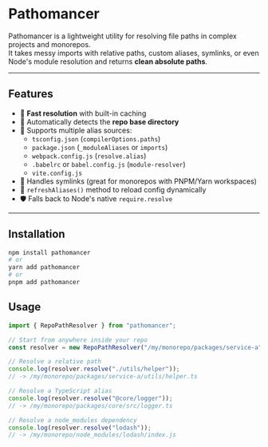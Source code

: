 # Pathomancer

Pathomancer is a lightweight utility for resolving file paths in complex projects and monorepos.  
It takes messy imports with relative paths, custom aliases, symlinks, or even Node's module resolution and returns **clean absolute paths**.

---

## Features

- 🚀 **Fast resolution** with built-in caching  
- 🧭 Automatically detects the **repo base directory**  
- 🎯 Supports multiple alias sources:
  - `tsconfig.json` (`compilerOptions.paths`)
  - `package.json` (`_moduleAliases` or `imports`)
  - `webpack.config.js` (`resolve.alias`)
  - `.babelrc` or `babel.config.js` (`module-resolver`)
  - `vite.config.js`
- 🔗 Handles symlinks (great for monorepos with PNPM/Yarn workspaces)
- 🔄 `refreshAliases()` method to reload config dynamically
- 🛡️ Falls back to Node's native `require.resolve`

---

## Installation

```bash
npm install pathomancer
# or
yarn add pathomancer
# or
pnpm add pathomancer
```

## Usage

```typescript
import { RepoPathResolver } from "pathomancer";

// Start from anywhere inside your repo
const resolver = new RepoPathResolver("/my/monorepo/packages/service-a");

// Resolve a relative path
console.log(resolver.resolve("./utils/helper"));
// -> /my/monorepo/packages/service-a/utils/helper.ts

// Resolve a TypeScript alias
console.log(resolver.resolve("@core/logger"));
// -> /my/monorepo/packages/core/src/logger.ts

// Resolve a node_modules dependency
console.log(resolver.resolve("lodash"));
// -> /my/monorepo/node_modules/lodash/index.js

```
